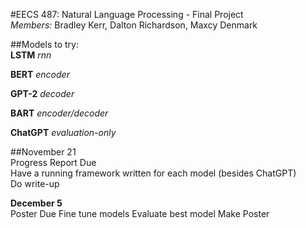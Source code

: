 #EECS 487: Natural Language Processing - Final Project  
*Members:* Bradley Kerr, Dalton Richardson, Maxcy Denmark


##Models to try:  
<b>LSTM</b>	*rnn*  

<b>BERT</b>	*encoder*  

<b>GPT-2</b>	*decoder*  

<b>BART</b>	*encoder/decoder*  

<b>ChatGPT</b>	*evaluation-only*  

##November 21  
Progress Report Due  
Have a running framework written for each model (besides ChatGPT)  
Do write-up  

**December 5**  
Poster Due
Fine tune models
Evaluate best model
Make Poster
